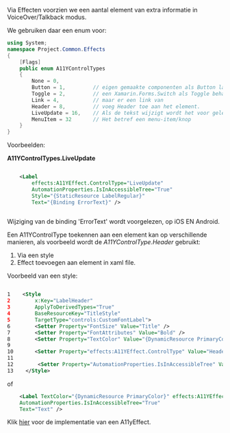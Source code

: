 Via Effecten voorzien we een aantal element van extra informatie in VoiceOver/Talkback modus.

We gebruiken daar een enum voor:

``` csharp
using System;
namespace Project.Common.Effects
{
    [Flags]
    public enum A11YControlTypes
    {
        None = 0,           
        Button = 1,         // eigen gemaakte componenten als Button laten behandelen
        Toggle = 2,         // een Xamarin.Forms.Switch als Toggle behandelen
        Link = 4,           // maar er een link van
        Header = 8,         // voeg Header toe aan het element.
        LiveUpdate = 16,    // Als de tekst wijzigt wordt het voor gelezen
        MenuItem = 32       // Het betref een menu-item/knop
    }
}
```

Voorbeelden:

**A11YControlTypes.LiveUpdate**
``` xml

    <Label
        effects:A11YEffect.ControlType="LiveUpdate"
        AutomationProperties.IsInAccessibleTree="True"
        Style="{StaticResource LabelRegular}"
        Text="{Binding ErrorText}" />
   
```
Wijziging van de binding 'ErrorText' wordt voorgelezen, op iOS EN Android.

Een A11YControlType toekennen aan een element kan op verschillende manieren, als voorbeeld wordt de *A11YControlType.Header* gebruikt:

1. Via een style
2. Effect toevoegen aan element in xaml file.

Voorbeeld van een style:

``` xml

1    <Style
2        x:Key="LabelHeader"
3        ApplyToDerivedTypes="True"
4        BaseResourceKey="TitleStyle"
5        TargetType="controls:CustomFontLabel">
6        <Setter Property="FontSize" Value="Title" />
7        <Setter Property="FontAttributes" Value="Bold" />
8        <Setter Property="TextColor" Value="{DynamicResource PrimaryColor}" />
9
10       <Setter Property="effects:A11YEffect.ControlType" Value="Header" />
11
12        <Setter Property="AutomationProperties.IsInAccessibleTree" Value="True" />
13    </Style>
```

of 

``` xml
    <Label TextColor="{DynamicResource PrimaryColor}" effects:A11YEffect.ControlType= "Header" 
    AutomationProperties.IsInAccessibleTree="True" 
    Text="Text" />
```
Klik [hier](./A11yEffect.md) voor de implementatie van een A11yEffect.